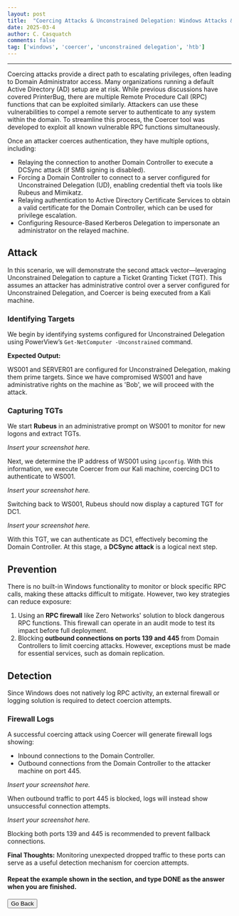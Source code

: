 ```yaml
---
layout: post
title:  "Coercing Attacks & Unconstrained Delegation: Windows Attacks & Defense"
date: 2025-03-4
author: C. Casquatch
comments: false
tag: ['windows', 'coercer', 'unconstrained delegation', 'htb']
---
```


-----------

Coercing attacks provide a direct path to escalating privileges, often leading to Domain Administrator access. Many organizations running a default Active Directory (AD) setup are at risk. While previous discussions have covered PrinterBug, there are multiple Remote Procedure Call (RPC) functions that can be exploited similarly. Attackers can use these vulnerabilities to compel a remote server to authenticate to any system within the domain. To streamline this process, the Coercer tool was developed to exploit all known vulnerable RPC functions simultaneously.

Once an attacker coerces authentication, they have multiple options, including:

*   Relaying the connection to another Domain Controller to execute a DCSync attack (if SMB signing is disabled).
*   Forcing a Domain Controller to connect to a server configured for Unconstrained Delegation (UD), enabling credential theft via tools like Rubeus and Mimikatz.
*   Relaying authentication to Active Directory Certificate Services to obtain a valid certificate for the Domain Controller, which can be used for privilege escalation.
*   Configuring Resource-Based Kerberos Delegation to impersonate an administrator on the relayed machine.

Attack
------

In this scenario, we will demonstrate the second attack vector—leveraging Unconstrained Delegation to capture a Ticket Granting Ticket (TGT). This assumes an attacker has administrative control over a server configured for Unconstrained Delegation, and Coercer is being executed from a Kali machine.

### Identifying Targets

We begin by identifying systems configured for Unconstrained Delegation using PowerView’s `Get-NetComputer -Unconstrained` command.

**Expected Output:**

WS001 and SERVER01 are configured for Unconstrained Delegation, making them prime targets. Since we have compromised WS001 and have administrative rights on the machine as 'Bob', we will proceed with the attack.

### Capturing TGTs

We start **Rubeus** in an administrative prompt on WS001 to monitor for new logons and extract TGTs.

_Insert your screenshot here._

Next, we determine the IP address of WS001 using `ipconfig`. With this information, we execute Coercer from our Kali machine, coercing DC1 to authenticate to WS001.

_Insert your screenshot here._

Switching back to WS001, Rubeus should now display a captured TGT for DC1.

_Insert your screenshot here._

With this TGT, we can authenticate as DC1, effectively becoming the Domain Controller. At this stage, a **DCSync attack** is a logical next step.

Prevention
----------

There is no built-in Windows functionality to monitor or block specific RPC calls, making these attacks difficult to mitigate. However, two key strategies can reduce exposure:

1.  Using an **RPC firewall** like Zero Networks' solution to block dangerous RPC functions. This firewall can operate in an audit mode to test its impact before full deployment.
2.  Blocking **outbound connections on ports 139 and 445** from Domain Controllers to limit coercing attacks. However, exceptions must be made for essential services, such as domain replication.

Detection
---------

Since Windows does not natively log RPC activity, an external firewall or logging solution is required to detect coercion attempts.

### Firewall Logs

A successful coercing attack using Coercer will generate firewall logs showing:

*   Inbound connections to the Domain Controller.
*   Outbound connections from the Domain Controller to the attacker machine on port 445.

_Insert your screenshot here._

When outbound traffic to port 445 is blocked, logs will instead show unsuccessful connection attempts.

_Insert your screenshot here._

Blocking both ports 139 and 445 is recommended to prevent fallback connections.

**Final Thoughts:** Monitoring unexpected dropped traffic to these ports can serve as a useful detection mechanism for coercion attempts.

#### Repeat the example shown in the section, and type DONE as the answer when you are finished.

<button onclick="history.back()">Go Back</button>
